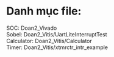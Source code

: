 # Danh mục file:
SOC: Doan2_Vivado<br>
Sobel: Doan2_Vitis/UartLiteInterruptTest<br>
Calculator: Doan2_Vitis/Calculator<br>
Timer: Doan2_Vitis/xtmrctr_intr_example
